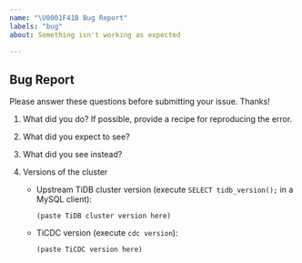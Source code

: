 ```yaml
---
name: "\U0001F41B Bug Report"
labels: "bug"
about: Something isn't working as expected

---
```


## Bug Report

Please answer these questions before submitting your issue. Thanks!

1. What did you do? If possible, provide a recipe for reproducing the error.

2. What did you expect to see?

3. What did you see instead?

4. Versions of the cluster

    - Upstream TiDB cluster version (execute `SELECT tidb_version();` in a MySQL client):

        ```
        (paste TiDB cluster version here)
        ```

    - TiCDC version (execute `cdc version`):

        ```
        (paste TiCDC version here)
        ```
